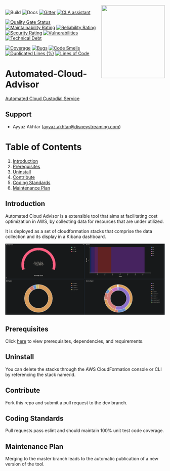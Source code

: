 <img src="https://github.com/disneystreaming/automated-cloud-advisor/raw/master/website/static/img/logo.png" width="200px" height="231px" align="right">

![Build](https://github.com/disneystreaming/automated-cloud-advisor/workflows/Build/badge.svg)
![Docs](https://github.com/disneystreaming/automated-cloud-advisor/workflows/Docs/badge.svg)
[![Gitter](https://img.shields.io/gitter/room/disneystreaming/automated-cloud-advisor.svg)](https://gitter.im/disneystreaming/automated-cloud-advisor)
[![CLA assistant](https://cla-assistant.io/readme/badge/disneystreaming/automated-cloud-advisor)](https://cla-assistant.io/disneystreaming/automated-cloud-advisor)


[![Quality Gate Status](https://sonarcloud.io/api/project_badges/measure?project=disneystreaming_automated-cloud-advisor&metric=alert_status)](https://sonarcloud.io/dashboard?id=disneystreaming_automated-cloud-advisor)
[![Maintainability Rating](https://sonarcloud.io/api/project_badges/measure?project=disneystreaming_automated-cloud-advisor&metric=sqale_rating)](https://sonarcloud.io/dashboard?id=disneystreaming_automated-cloud-advisor)
[![Reliability Rating](https://sonarcloud.io/api/project_badges/measure?project=disneystreaming_automated-cloud-advisor&metric=reliability_rating)](https://sonarcloud.io/dashboard?id=disneystreaming_automated-cloud-advisor)
[![Security Rating](https://sonarcloud.io/api/project_badges/measure?project=disneystreaming_automated-cloud-advisor&metric=security_rating)](https://sonarcloud.io/dashboard?id=disneystreaming_automated-cloud-advisor)
[![Vulnerabilities](https://sonarcloud.io/api/project_badges/measure?project=disneystreaming_automated-cloud-advisor&metric=vulnerabilities)](https://sonarcloud.io/dashboard?id=disneystreaming_automated-cloud-advisor)
[![Technical Debt](https://sonarcloud.io/api/project_badges/measure?project=disneystreaming_automated-cloud-advisor&metric=sqale_index)](https://sonarcloud.io/dashboard?id=disneystreaming_automated-cloud-advisor)

[![Coverage](https://sonarcloud.io/api/project_badges/measure?project=disneystreaming_automated-cloud-advisor&metric=coverage)](https://sonarcloud.io/dashboard?id=disneystreaming_automated-cloud-advisor)
[![Bugs](https://sonarcloud.io/api/project_badges/measure?project=disneystreaming_automated-cloud-advisor&metric=bugs)](https://sonarcloud.io/dashboard?id=disneystreaming_automated-cloud-advisor)
[![Code Smells](https://sonarcloud.io/api/project_badges/measure?project=disneystreaming_automated-cloud-advisor&metric=code_smells)](https://sonarcloud.io/dashboard?id=disneystreaming_automated-cloud-advisor)
[![Duplicated Lines (%)](https://sonarcloud.io/api/project_badges/measure?project=disneystreaming_automated-cloud-advisor&metric=duplicated_lines_density)](https://sonarcloud.io/dashboard?id=disneystreaming_automated-cloud-advisor)
[![Lines of Code](https://sonarcloud.io/api/project_badges/measure?project=disneystreaming_automated-cloud-advisor&metric=ncloc)](https://sonarcloud.io/dashboard?id=disneystreaming_automated-cloud-advisor)


# Automated-Cloud-Advisor

[Automated Cloud Custodial Service](https://github.com/disneystreaming/automated-cloud-advisor/)

## Support

- Ayyaz Akhtar (ayyaz.akhtar@disneystreaming.com)

# Table of Contents

1. [Introduction](#introduction)
2. [Prerequisites](#prerequisites)
3. [Uninstall](#uninstall)
4. [Contribute](#contribute)
5. [Coding Standards](#coding-standards)
6. [Maintenance Plan](#maintenance-plan)

## Introduction

Automated Cloud Advisor is a extensible tool that aims at facilitating cost optimization in AWS, by collecting data for resources that are under utilized.

It is deployed as a set of cloudformation stacks that comprise the data collection and its display in a Kibana dashboard.

![alt-text](./docs/assets/01-dashboard.png)

## Prerequisites

Click [here](https://github.com/disneystreaming/automated-cloud-advisor/docs/setup/) to view prerequisites, dependencies, and requirements.

## Uninstall

You can delete the stacks through the AWS CloudFormation console or CLI by referencing the stack name/id.

## Contribute

Fork this repo and submit a pull request to the dev branch.

## Coding Standards

Pull requests pass eslint and should maintain 100% unit test code coverage.

## Maintenance Plan

Merging to the master branch leads to the automatic publication of a new version of the tool.

